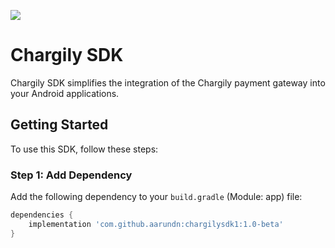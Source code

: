 [![](https://jitpack.io/v/aarundn/chargilysdk1.svg)](https://jitpack.io/#aarundn/chargilysdk1)
# Chargily SDK

Chargily SDK simplifies the integration of the Chargily payment gateway into your Android applications.

## Getting Started

To use this SDK, follow these steps:

### Step 1: Add Dependency

Add the following dependency to your `build.gradle` (Module: app) file:

```groovy
dependencies {
    implementation 'com.github.aarundn:chargilysdk1:1.0-beta'
}
